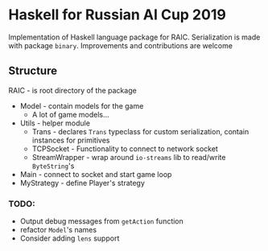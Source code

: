 # Haskell for Russian AI Cup 2019

Implementation of Haskell language package for RAIC.
Serialization is made with package `binary`. 
Improvements and contributions are welcome

## Structure
RAIC - is root directory of the package
* Model - contain models for the game
    * A lot of game models...
* Utils - helper module
    * Trans - declares `Trans` typeclass for custom serialization, contain 
    instances for primitives
    * TCPSocket - Functionality to connect to network socket
    * StreamWrapper - wrap around `io-streams` lib to read/write `ByteString`'s
* Main - connect to socket and start game loop
* MyStrategy - define Player's strategy

### TODO:
* Output debug messages from `getAction` function
* refactor `Model`'s names
* Consider adding `lens` support
